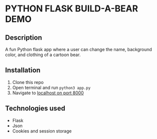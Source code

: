# PYTHON FLASK BUILD-A-BEAR DEMO

## Description

A fun Python flask app where a user can change the name, background color, and clothing of a cartoon bear.

## Installation

1. Clone this repo
2. Open terminal and run ```python3 app.py```
3. Navigate to [localhost on port 8000](http://127.0.0.1:8000/)

## Technologies used

- Flask
- Json
- Cookies and session storage